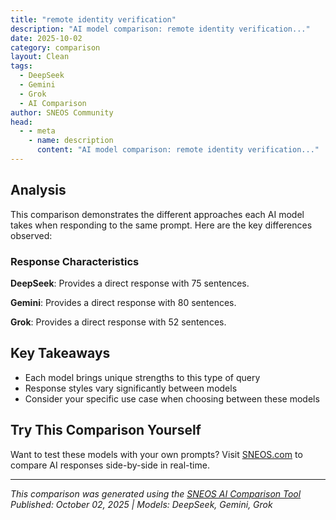 ```yaml
---
title: "remote identity verification"
description: "AI model comparison: remote identity verification..."
date: 2025-10-02
category: comparison
layout: Clean
tags:
  - DeepSeek
  - Gemini
  - Grok
  - AI Comparison
author: SNEOS Community
head:
  - - meta
    - name: description
      content: "AI model comparison: remote identity verification..."
---
```


<ChatComparison
  title="remote identity verification"
  prompt="remote identity verification"
  :responses='{
    "DeepSeek": "Of course. Remote Identity Verification (RIDV) is a critical process for establishing trust in digital interactions. Here\u2019s a comprehensive breakdown of what it is, how it works, its key methods, benefits, challenges, and use cases.\n\n### What is Remote Identity Verification?\n\nRemote Identity Verification is the process of confirming a person\u0027s identity online, without them being physically present. It\u0027s the digital equivalent of showing your driver\u0027s license to a bank teller or a bartender.\n\nThe core goal is to answer the question: **\u0022Are you who you claim to be?\u0022** This is a fundamental pillar of security, compliance, and trust in the digital economy.\n\n---\n\n### How Does It Work? The Standard Process Flow\n\nMost modern RIDV systems follow a multi-step process that combines various technologies. Here\u2019s a typical flow:\n\n1.  **Capture:**\n    *   The user is prompted to take a photo of their government-issued ID (e.g., passport, driver\u0027s license) using their smartphone or webcam.\n    *   They are then asked to take a live selfie or a short video.\n\n2.  **Document Authentication:**\n    *   The system analyzes the submitted ID document for authenticity.\n    *   It checks for security features like holograms, microprinting, RFID chips (in e-passports), and font consistency to detect forgeries.\n    *   It also performs OCR (Optical Character Recognition) to extract the printed data (name, date of birth, ID number, etc.).\n\n3.  **Biometric Verification:**\n    *   The system analyzes the live selfie or video.\n    *   It uses facial recognition technology to compare the face in the selfie with the photo on the ID document to ensure they are the same person.\n    *   **Liveness Detection** is a crucial part of this step. It ensures the person is physically present and not using a photo, video, or mask to spoof the system. Techniques include prompting the user to blink, smile, or turn their head.\n\n4.  **Data Consistency \u0026 Fraud Checks:**\n    *   The extracted data (name, address, etc.) is cross-referenced against external databases, such as credit bureaus, government watchlists (e.g., PEPs - Politically Exposed Persons), and fraud databases.\n    *   This step helps identify synthetic identities (combining real and fake information) or known fraudulent actors.\n\n5.  **Decision \u0026 Onboarding:**\n    *   Based on the results of all previous steps, an automated decision is made: **Approve, Review, or Deny**.\n    *   Approved users are seamlessly onboarded.\n    *   Flagged cases are sent to a human agent for manual review, providing a balance between automation and security.\n\n---\n\n### Key Methods \u0026 Technologies\n\n*   **Knowledge-Based Verification (KBA):** Asking security questions (e.g., \u0022What was the model of your first car?\u0022). This is now considered less secure due to data breaches and is often used as a secondary method.\n*   **Document-Based Verification:** As described above, using AI to authenticate IDs.\n*   **Biometric Verification:** Primarily facial recognition, but can also include voiceprints or behavioral biometrics (how you type or hold your phone).\n*   **Database Checks:** Verifying personal information against trusted data sources.\n*   **Liveness Detection:** A sub-set of biometrics, essential for preventing spoofing attacks.\n\n---\n\n### Benefits of Remote Identity Verification\n\n*   **Enhanced Security:** Reduces fraud, identity theft, and account takeover attempts.\n*   **Regulatory Compliance:** Helps businesses meet strict KYC (Know Your Customer) and AML (Anti-Money Laundering) regulations in sectors like finance and healthcare.\n*   **Improved Customer Experience:** Allows for fast, 24/7 onboarding from anywhere, eliminating the need to visit a physical branch.\n*   **Operational Efficiency:** Automates a manual, time-consuming process, reducing costs and freeing up staff for more complex tasks.\n*   **Scalability:** Easily handles a growing volume of users without proportional increases in cost or effort.\n\n---\n\n### Challenges and Considerations\n\n*   **Privacy Concerns:** Collecting biometric and ID data raises significant privacy issues. Companies must be transparent about data usage, storage, and protection, complying with regulations like GDPR and CCPA.\n*   **Spoofing \u0026 Fraud Evolution:** Criminals constantly develop new methods to bypass verification, such as deepfakes and high-quality forgeries. Providers must continuously update their liveness and detection algorithms.\n*   **Bias and Accuracy:** Facial recognition algorithms have historically shown higher error rates for people of color and women. It\u0027s critical to choose providers that audit their systems for bias and achieve high accuracy across all demographics.\n*   **Accessibility and Digital Divide:** Not everyone has a high-quality smartphone or a stable internet connection. Systems must offer alternative, accessible methods for verification to avoid excluding segments of the population.\n*   **User Friction:** A poorly designed process can lead to user abandonment. The key is to make it as simple and intuitive as possible while maintaining security.\n\n---\n\n### Major Use Cases\n\n*   **Financial Services (FinTech/Neo-Banks):** Onboarding new customers, opening accounts, and applying for loans. This is the most common use case, driven by KYC/AML laws.\n*   **Crypto \u0026 Digital Asset Exchanges:** Required for compliance to prevent money laundering and fraud.\n*   **Sharing Economy:** Verifying the identities of hosts and guests on platforms like Airbnb and Uber.\n*   **Telemedicine \u0026 Healthcare:** Verifying patient identities for remote consultations and to securely access medical records.\n*   **E-commerce \u0026 Age Verification:** Restricting the sale of age-sensitive goods like alcohol, tobacco, and gambling services.\n*   **Gig Economy \u0026 HR:** Onboarding remote employees and contractors securely.\n\n### The Future of RIDV\n\nThe field is rapidly evolving. Key trends include:\n*   **Digital Identity Wallets:** Users will store and control their verified identity in a digital wallet (e.g., on their phone), sharing only necessary credentials without revealing the underlying document.\n*   **Behavioral Biometrics:** Continuous verification based on how a user interacts with their device.\n*   **Decentralized Identity (Self-Sovereign Identity):** A model where users own and control their identity without relying on a central authority.\n\nIn conclusion, Remote Identity Verification is no longer a niche technology but a foundational component of a secure and efficient digital world. Balancing robust security with a seamless user experience and strong privacy protections is the key to its successful implementation.",
    "Gemini": "Remote identity verification, also known as remote IDV or digital IDV, is the process of verifying a person\u0027s identity without them being physically present. It uses technology to authenticate a person\u0027s identity using digital data sources and security measures. This is increasingly important in today\u0027s digital world for various reasons, including:\n\n*   **Convenience:** Allows for onboarding and access to services from anywhere, at any time.\n*   **Security:** Can be more secure than traditional methods by using multiple layers of verification.\n*   **Efficiency:** Streamlines processes and reduces manual workload.\n*   **Compliance:** Helps meet regulatory requirements like KYC (Know Your Customer) and AML (Anti-Money Laundering).\n\nHere\u0027s a breakdown of key aspects:\n\n**Methods and Technologies:**\n\n*   **Document Verification:**  Involves scanning and analyzing government-issued IDs (passports, driver\u0027s licenses, identity cards) to confirm their authenticity.  Advanced technologies like optical character recognition (OCR), machine learning (ML), and AI are used to detect forgeries, alterations, and inconsistencies.  These systems often verify the ID\u0027s security features (holograms, watermarks, etc.) and compare data against databases.\n\n*   **Biometric Verification:** Uses unique biological characteristics to confirm identity. Common types include:\n    *   **Facial Recognition:**  Compares a live image or video of the person to the photo on their ID or a previously enrolled image.  Sophisticated algorithms analyze facial landmarks and patterns.\n    *   **Liveness Detection:**  Ensures the person is physically present and not using a static image or video. Techniques include analyzing micro-movements, asking the user to perform specific actions (blink, turn their head), or using depth sensors.\n    *   **Voice Recognition:**  Verifies identity based on the unique characteristics of a person\u0027s voice.\n    *   **Fingerprint Scanning:** While less common in purely remote settings, it can be used if the user has access to a fingerprint scanner.\n\n*   **Knowledge-Based Authentication (KBA):**  Asks the user questions that only they should know, based on their credit history, public records, or other personal information. Static KBA, where the same questions are always asked, is less secure than dynamic KBA, which generates new questions from a pool.\n\n*   **Database Checks:**  Compares the provided information against various databases, such as credit bureaus, government watch lists, and sanctions lists, to verify accuracy and identify potential risks (fraud, money laundering).\n\n*   **Address Verification:** Confirms the user\u0027s address using utility bills, bank statements, or other documents.\n\n*   **Mobile Verification:** Uses phone number verification and device data to confirm identity and prevent fraud.\n\n*   **Digital Footprint Analysis:**  Examines the user\u0027s online activity, social media profiles, and other digital data to assess their identity and risk level.\n\n**Process Flow (Typical Example):**\n\n1.  **User Input:** The user initiates the verification process through an app, website, or other platform.\n2.  **Data Collection:** The user is prompted to provide personal information (name, address, date of birth, etc.) and upload a photo of their ID.\n3.  **Document Verification:** The system analyzes the ID for authenticity and extracts relevant information.\n4.  **Biometric Verification:** The system captures a live image or video of the user and compares it to the photo on their ID. Liveness detection is performed.\n5.  **Database Checks:** The system compares the user\u0027s information against various databases.\n6.  **Risk Assessment:** The system assesses the overall risk level based on the verification results.\n7.  **Decision:** The system approves or rejects the verification request.  In some cases, manual review may be required.\n8.  **Result Notification:** The user is notified of the verification outcome.\n\n**Benefits:**\n\n*   **Improved Security:** Reduces the risk of fraud and identity theft.\n*   **Enhanced Customer Experience:** Provides a seamless and convenient onboarding process.\n*   **Reduced Costs:** Automates manual processes and reduces the need for physical document handling.\n*   **Increased Compliance:** Helps meet regulatory requirements.\n*   **Scalability:** Can be easily scaled to handle a large volume of verification requests.\n*   **Accessibility:** Allows access to services for individuals who may not have easy access to physical verification locations.\n\n**Challenges:**\n\n*   **Accuracy:** Ensuring the accuracy of verification results, especially in cases where the ID is of poor quality or the user\u0027s appearance has changed.\n*   **Privacy:** Protecting user data and complying with privacy regulations (GDPR, CCPA).\n*   **Bias:** Avoiding bias in algorithms, which can lead to unfair or discriminatory outcomes.\n*   **Accessibility:** Ensuring the verification process is accessible to all users, including those with disabilities.\n*   **Spoofing and Fraud:**  Combating sophisticated fraud techniques, such as deepfakes and synthetic identities.\n*   **Technology Dependence:**  Reliability of the technology used is paramount.  Downtime or glitches can disrupt the verification process.\n*   **Cost of Implementation:**  Setting up and maintaining a robust remote identity verification system can be expensive.\n\n**Use Cases:**\n\n*   **Financial Services:** Account opening, loan applications, payments.\n*   **Healthcare:** Patient onboarding, telemedicine.\n*   **Gaming:** Age verification, preventing fraud.\n*   **E-commerce:** Account creation, fraud prevention.\n*   **Government:** Identity verification for online services, voting.\n*   **Human Resources:** Remote employee onboarding, background checks.\n*   **Real Estate:**  Remote property viewings, tenant screening.\n*   **Rental Services:**  Verifying renters for apartments, cars, equipment.\n\n**Key Considerations when choosing a solution:**\n\n*   **Accuracy and Reliability:** The solution should have a high accuracy rate and be reliable in preventing fraud.\n*   **Security:** The solution should be secure and protect user data.\n*   **Compliance:** The solution should comply with all relevant regulations.\n*   **User Experience:** The solution should be easy to use and provide a seamless experience for users.\n*   **Scalability:** The solution should be scalable to handle a large volume of verification requests.\n*   **Integration:** The solution should integrate seamlessly with existing systems.\n*   **Cost:** The solution should be cost-effective.\n*   **Support:**  Good customer support is essential.\n\n**Future Trends:**\n\n*   **Increased use of AI and Machine Learning:**  To improve accuracy, detect fraud, and personalize the verification experience.\n*   **Biometric advancements:** More sophisticated liveness detection and biometric modalities.\n*   **Decentralized Identity:**  Empowering individuals to control their own identity data.\n*   **Integration with Blockchain:**  To enhance security and transparency.\n*   **Emphasis on Privacy-Preserving Technologies:**  Protecting user data and complying with privacy regulations.\n*   **Continuous Authentication:**  Verifying identity throughout the user journey, not just at onboarding.\n\nRemote identity verification is a rapidly evolving field, and it is important to stay up-to-date on the latest technologies and best practices. As technology advances and the need for remote services grows, remote IDV will become even more crucial for businesses and organizations across all industries.\n",
    "Grok": "Remote identity verification refers to the process of confirming an individual\u0027s identity without requiring them to be physically present. This is often achieved through digital means, utilizing technology to validate personal information, biometric data, or government-issued identification. It is widely used in industries like finance, healthcare, e-commerce, and online services to ensure security, prevent fraud, and comply with regulations such as Know Your Customer (KYC) and Anti-Money Laundering (AML) laws.\n\n### Key Components of Remote Identity Verification\n1. **Document Verification**:\n   - Users upload photos or scans of government-issued IDs (e.g., passport, driver\u0027s license).\n   - Technology, often powered by AI or machine learning, checks the authenticity of the document by analyzing security features like holograms, watermarks, or microtext.\n\n2. **Biometric Authentication**:\n   - Facial recognition: Compares a live selfie or video with the photo on the ID to ensure the person matches.\n   - Fingerprint or voice recognition: Less common in remote settings but used in some high-security scenarios.\n\n3. **Liveness Detection**:\n   - Ensures that the person is physically present during verification and not using a photo, video, or deepfake. This may involve asking the user to blink, smile, or turn their head during a video capture.\n\n4. **Data Verification**:\n   - Cross-checks user-provided information against trusted databases (e.g., credit bureaus, government records) to confirm details like name, address, or date of birth.\n\n5. **Device and Location Checks**:\n   - Analyzes the user\u2019s device, IP address, or geolocation to detect suspicious activity, such as the use of VPNs or multiple accounts from the same device.\n\n### Common Technologies Used\n- **Artificial Intelligence (AI) and Machine Learning (ML)**: For analyzing documents and detecting fraud.\n- **Optical Character Recognition (OCR)**: Extracts text from ID documents for automated processing.\n- **Computer Vision**: Powers facial recognition and liveness detection.\n- **Blockchain**: Sometimes used for secure storage and sharing of verified identities.\n\n### Benefits of Remote Identity Verification\n- **Convenience**: Users can verify their identity from anywhere, at any time, without needing to visit a physical location.\n- **Speed**: Automated processes reduce verification time compared to manual checks.\n- **Cost-Effectiveness**: Reduces the need for in-person staff or physical infrastructure.\n- **Scalability**: Can handle large volumes of verifications for global businesses.\n\n### Challenges and Risks\n- **Privacy Concerns**: Collecting and storing sensitive personal data (like biometrics) raises privacy and data security issues.\n- **Fraud and Spoofing**: Hackers may attempt to bypass systems using fake IDs, deepfakes, or stolen data.\n- **Regulatory Compliance**: Different countries have varying laws (e.g., GDPR in Europe, CCPA in California) regarding data protection and identity verification.\n- **Accessibility**: Not all users have access to required technology (e.g., smartphones, high-quality cameras) or reliable internet.\n\n### Use Cases\n- **Financial Services**: Opening bank accounts, applying for loans, or investing online often requires remote KYC processes.\n- **E-Commerce**: Verifying identities for high-value transactions or age-restricted purchases (e.g., alcohol, tobacco).\n- **Healthcare**: Telemedicine platforms use it to confirm patient identities for consultations or prescriptions.\n- **Online Gaming**: Ensures compliance with age restrictions and prevents multiple accounts.\n- **Gig Economy**: Platforms like Uber or Airbnb verify drivers or hosts remotely.\n\n### Popular Remote Identity Verification Providers\n- **ID.me**: Used for government and private sector verifications, often in the U.S.\n- **Onfido**: Specializes in AI-based document and biometric verification.\n- **Jumio**: Offers identity verification and eKYC solutions with liveness detection.\n- **Veriff**: Focuses on secure and fast identity checks for businesses.\n- **SumSub**: Provides compliance and fraud prevention tools for global companies.\n\nRemote identity verification continues to evolve with advancements in AI, biometrics, and cybersecurity, aiming to balance security, user experience, and regulatory requirements. If you have a specific use case or technology in mind, let me know, and I can dive deeper!"
  }'
  published-date="09:52"
/>

## Analysis

This comparison demonstrates the different approaches each AI model takes when responding to the same prompt. Here are the key differences observed:

### Response Characteristics

**DeepSeek**: Provides a direct response with 75 sentences. 

**Gemini**: Provides a direct response with 80 sentences. 

**Grok**: Provides a direct response with 52 sentences. 

## Key Takeaways

- Each model brings unique strengths to this type of query
- Response styles vary significantly between models
- Consider your specific use case when choosing between these models

## Try This Comparison Yourself

Want to test these models with your own prompts? Visit [SNEOS.com](https://sneos.com) to compare AI responses side-by-side in real-time.

---

*This comparison was generated using the [SNEOS AI Comparison Tool](https://sneos.com)*
*Published: October 02, 2025 | Models: DeepSeek, Gemini, Grok*
